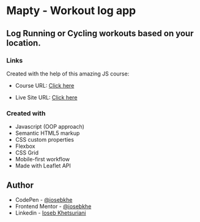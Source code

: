 # Mapty - Workout log app

## Log Running or Cycling workouts based on your location.

### Links

Created with the help of this amazing JS course:

- Course URL: [Click here](https://www.udemy.com/course/the-complete-javascript-course/)

- Live Site URL: [Click here](https://mapty-iosebkhe.netlify.app/)

### Created with

- Javascript (OOP approach)
- Semantic HTML5 markup
- CSS custom properties
- Flexbox
- CSS Grid
- Mobile-first workflow
- Made with Leaflet API

## Author

- CodePen - [@iosebkhe](https://codepen.io/iosebkhe)
- Frontend Mentor - [@iosebkhe](https://www.frontendmentor.io/profile/iosebkhe)
- Linkedin - [Ioseb Khetsuriani](https://www.linkedin.com/in/ioseb-khetsuriani-1831801b5/)
